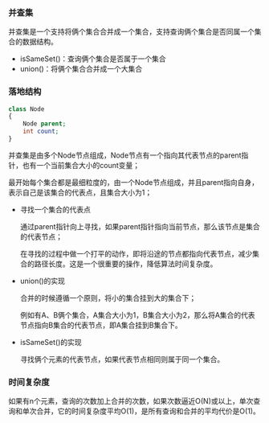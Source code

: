 ### 并查集

并查集是一个支持将俩个集合合并成一个集合，支持查询俩个集合是否同属一个集合的数据结构。

- isSameSet()：查询俩个集合是否属于一个集合
- union()：将俩个集合合并成一个大集合



### 落地结构

```php
class Node
{
    Node parent;
    int count;
}
```

并查集是由多个Node节点组成，Node节点有一个指向其代表节点的parent指针，也有一个当前集合大小的count变量；

最开始每个集合都是最细粒度的，由一个Node节点组成，并且parent指向自身，表示自己是该集合的代表点，且集合大小为1；

- 寻找一个集合的代表点

  通过parent指针向上寻找，如果parent指针指向当前节点，那么该节点是集合的代表节点；

  在寻找的过程中做一个打平的动作，即将沿途的节点都指向代表节点，减少集合的路径长度。这是一个很重要的操作，降低算法时间复杂度。

- union()的实现

  合并的时候遵循一个原则，将小的集合挂到大的集合下；

  例如有A、B俩个集合，A集合大小为1，B集合大小为2，那么将A集合的代表节点指向B集合的代表节点，即A集合挂到B集合下。

- isSameSet()的实现

  寻找俩个元素的代表节点，如果代表节点相同则属于同一个集合。



### 时间复杂度

如果有n个元素，查询的次数加上合并的次数，如果次数逼近O(N)或以上，单次查询和单次合并，它的时间复杂度平均O(1)，是所有查询和合并的平均代价是O(1)。